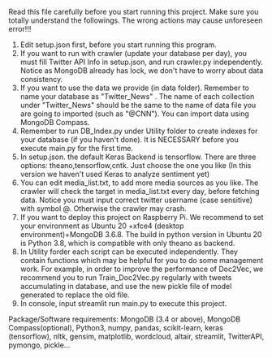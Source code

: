 Read this file carefully before you start running this project. Make sure you totally understand the followings. The wrong actions may cause unforeseen error!!!
1. Edit setup.json first, before you start running this program.
2. If you want to run with crawler (update your database per day), you must fill Twitter API Info in setup.json, and run crawler.py independently. Notice as MongoDB already has lock, we don't have to worry about data consistency. 
3. If you want to use the data we provide (in data folder). Remember to name your database as "Twitter_News" . The name of each collection under "Twitter_News" should be the same to the name of data file you are going to imported (such as "@CNN"). You can import data using MongoDB Compass.
4. Remember to run DB_Index.py under Utility folder to create indexes for your database (if you haven't done). It is NECESSARY before you execute main.py for the first time.
5. In setup.json. the default Keras Backend is tensorflow. There are three options: theano,tensorflow,cntk. Just choose the one you like (In this version we haven't used Keras to analyze sentiment yet)
4. You can edit media_list.txt, to add more media sources as you like. The crawler will check the target in media_list.txt every day, before fetching data. Notice you must input correct twitter username (case sensitive) with symbol @. Otherwise the crawler may crash.
5. If you want to deploy this project on Raspberry Pi. We recommend to set your environment as Ubuntu 20 +xfce4 (desktop environment)+MongoDB 3.6.8. The build in python version in Ubuntu 20 is Python 3.8, which is compatible with only theano as backend.
6. In Utility forder each script can be executed independently. They contain functions which may be helpful for you to do some management work. For example, in order to improve the performance of Doc2Vec, we recommend you to run Train_Doc2Vec.py regularly with tweets accumulating in database, and use the new pickle file of model generated to replace the old file.
7. In console, input streamlit run main.py to execute this project.

Package/Software requirements: MongoDB (3.4 or above), MongoDB Compass(optional), Python3, numpy, pandas, scikit-learn, keras (tensorflow), nltk, gensim, matplotlib, wordcloud, altair, streamlit, TwitterAPI, pymongo, pickle...

